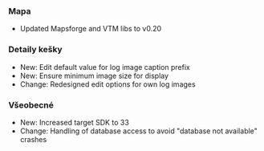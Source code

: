 ### Mapa
- Updated Mapsforge and VTM libs to v0.20

### Detaily kešky
- New: Edit default value for log image caption prefix
- New: Ensure minimum image size for display
- Change: Redesigned edit options for own log images

### Všeobecné
- New: Increased target SDK to 33
- Change: Handling of database access to avoid "database not available" crashes

